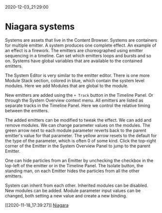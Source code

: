 2020-12-03_21:29:00

# Niagara systems
Systems are assets that live in the Content Browser.
Systems are containers for multiple emitter.
A system produces one complete effect.
An example of an effect is a firework.
The emitters are choreographed using emitter sequencing in a timeline.
Can set which emitters loops and bursts and so on.
Systems have global variables that are available to the contained emitters.

The System Editor is very similar to the emitter editor.
There is one more Module Stack section, colored in blue, which contain the system level modules.
Here we add Modules that are global to the module.

New emitters are added using the `+ Track` button in the Timeline Panel.
Or through the System Overview context menu.
All emitters are listed as separate tracks in the Timeline Panel.
Here we control the relative timing between the emitters.

The added emitters can be modified to tweak the effect.
We can add and remove modules.
We can change parameter values on the modules.
The green arrow next to each module parameter reverts back to the parent emitter's value for that parameter.
The yellow arrow resets to the default for the type of the parameter, which is often 0 of some kind.
Click the top-right corner of the Emitter in the System Overview Panel to jump to the parent Emitter.

One can hide particles from an Emitter by unchecking the checkbox in the lop-left of the emitter or in the Timeline Panel.
The Isolate button, the standing man, on each Emitter hides the particles from all the other emitters.


System can inherit from each other.
Inherited modules can be disabled.
New modules can be added.
Module parameter input values can be changed, both setting a new value and create a new binding.

[[2020-11-18_17:39:27]] [Niagara](./Niagara.md)  